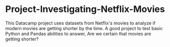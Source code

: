# Project-Investigating-Netflix-Movies
This Datacamp project uses datasets from Netflix's movies to analyze if modern movies are getting shorter by the time. A good project to test basic Python and Pandas abilities to answer, Are we certain that movies are getting shorter?
